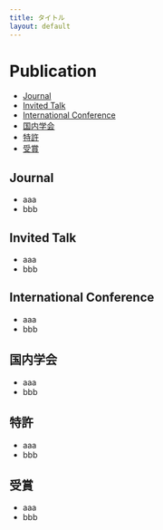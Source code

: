 ```yaml
---
title: タイトル
layout: default
---
```


# Publication

- [Journal](#journal)
- [Invited Talk](#invitedtalk)
- [International Conference](#internationalconference)
- [国内学会](#国内学会)
- [特許](#特許)
- [受賞](#受賞)


## Journal
- aaa
- bbb

## Invited Talk
- aaa
- bbb

## International Conference
- aaa
- bbb

## 国内学会
- aaa
- bbb

## 特許
- aaa
- bbb

## 受賞
- aaa
- bbb

